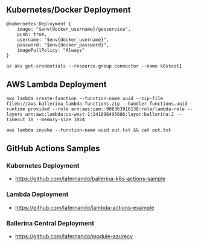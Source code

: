 
## Kubernetes/Docker Deployment

```
@kubernetes:Deployment {
    image: "$env{docker_username}/geoservice",
    push: true,
    username: "$env{docker_username}",
    password: "$env{docker_password}",
    imagePullPolicy: "Always"
}
```
```
az aks get-credentials --resource-group connector --name k8stest1
```

## AWS Lambda Deployment

```
aws lambda create-function --function-name uuid --zip-file fileb://aws-ballerina-lambda-functions.zip --handler functions.uuid --runtime provided --role arn:aws:iam::908363916138:role/lambda-role --layers arn:aws:lambda:us-west-1:141896495686:layer:ballerina:2 --timeout 10 --memory-size 1024

aws lambda invoke --function-name uuid out.txt && cat out.txt
```

## GitHub Actions Samples

### Kubernetes Deployment
 - https://github.com/lafernando/ballerina-k8s-actions-sample

### Lambda Deployment
 - https://github.com/lafernando/lambda-actions-example

### Ballerina Central Deployment
 - https://github.com/lafernando/module-azurecv
